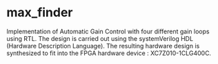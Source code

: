 # max_finder
 Implementation of Automatic Gain Control with four different gain loops using RTL. The design is carried out using the systemVerilog HDL (Hardware Description Language). The resulting hardware design is synthesized to fit into the FPGA hardware device : XC7Z010-1CLG400C.

